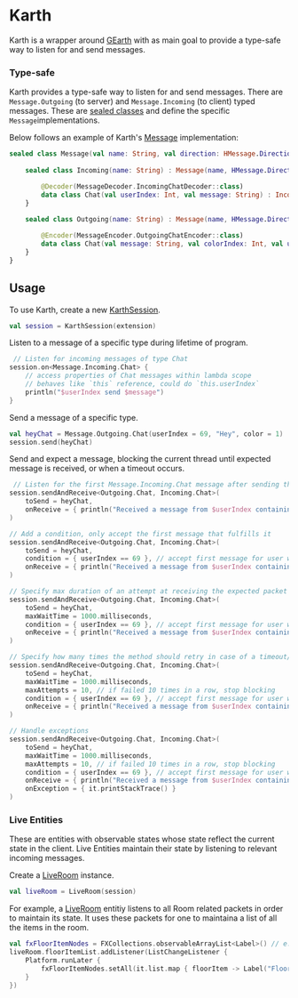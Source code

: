 # Karth
Karth is a wrapper around [GEarth](https://github.com/sirjonasxx/G-Earth) with as main goal to provide a type-safe way to listen for and send messages.

### Type-safe

Karth provides a type-safe way to listen for and send messages.
There are `Message.Outgoing` (to server) and `Message.Incoming` (to client) typed messages.
These are [sealed classes](https://kotlinlang.org/docs/sealed-classes.html) 
and define the specific `Message`implementations.

Below follows an example of Karth's [Message](src/main/kotlin/dorving/karth/message/Message.kt) implementation:
```kt
sealed class Message(val name: String, val direction: HMessage.Direction) {
    
    sealed class Incoming(name: String) : Message(name, HMessage.Direction.TOCLIENT) {

        @Decoder(MessageDecoder.IncomingChatDecoder::class)
        data class Chat(val userIndex: Int, val message: String) : Incoming("Chat")
    }
   
    sealed class Outgoing(name: String) : Message(name, HMessage.Direction.TOSERVER) {

        @Encoder(MessageEncoder.OutgoingChatEncoder::class)
        data class Chat(val message: String, val colorIndex: Int, val userIndex: Int) : Outgoing("Chat")
    }
}
```

## Usage

To use Karth, create a new [KarthSession](src/main/kotlin/dorving/karth/KarthSession.kt).

```kt
val session = KarthSession(extension)
```
Listen to a message of a specific type during lifetime of program.
```kt
 // Listen for incoming messages of type Chat
session.on<Message.Incoming.Chat> {
    // access properties of Chat messages within lambda scope
    // behaves like `this` reference, could do `this.userIndex`
    println("$userIndex send $message")
}
```

Send a message of a specific type.
```kt
val heyChat = Message.Outgoing.Chat(userIndex = 69, "Hey", color = 1)
session.send(heyChat)
```

Send and expect a message, blocking the current thread until expected message is received, or when a timeout occurs.
```kt
 // Listen for the first Message.Incoming.Chat message after sending the packet
session.sendAndReceive<Outgoing.Chat, Incoming.Chat>(
    toSend = heyChat,
    onReceive = { println("Received a message from $userIndex containing $contents") }
)

// Add a condition, only accept the first message that fulfills it
session.sendAndReceive<Outgoing.Chat, Incoming.Chat>(
    toSend = heyChat,
    condition = { userIndex == 69 }, // accept first message for user with index `69`
    onReceive = { println("Received a message from $userIndex containing $contents") }
)

// Specify max duration of an attempt at receiving the expected packet
session.sendAndReceive<Outgoing.Chat, Incoming.Chat>(
    toSend = heyChat,        
    maxWaitTime = 1000.milliseconds,
    condition = { userIndex == 69 }, // accept first message for user with index `69`
    onReceive = { println("Received a message from $userIndex containing $contents") },
)

// Specify how many times the method should retry in case of a timeout/read failure.
session.sendAndReceive<Outgoing.Chat, Incoming.Chat>(
    toSend = heyChat,
    maxWaitTime = 1000.milliseconds,
    maxAttempts = 10, // if failed 10 times in a row, stop blocking
    condition = { userIndex == 69 }, // accept first message for user with index `69`
    onReceive = { println("Received a message from $userIndex containing $contents") },
)

// Handle exceptions
session.sendAndReceive<Outgoing.Chat, Incoming.Chat>(
    toSend = heyChat,
    maxWaitTime = 1000.milliseconds,
    maxAttempts = 10, // if failed 10 times in a row, stop blocking
    condition = { userIndex == 69 }, // accept first message for user with index `69`
    onReceive = { println("Received a message from $userIndex containing $contents") },
    onException = { it.printStackTrace() }
)
```

### Live Entities

These are entities with observable states whose state reflect the current state in the client. 
Live Entities maintain their state by listening to relevant incoming messages.

Create a [LiveRoom](src/main/kotlin/dorving/karth/entity/LiveRoom.kt) instance.
```kt
val liveRoom = LiveRoom(session)
```

For example, a [LiveRoom](src/main/kotlin/dorving/karth/entity/LiveRoom.kt) entitiy listens to all Room related packets in order to maintain its state. It uses these packets for one to maintaina a list of all the items in the room. 
```kt
val fxFloorItemNodes = FXCollections.observableArrayList<Label>() // e.g. used as backing list for some ListView
liveRoom.floorItemList.addListener(ListChangeListener {
    Platform.runLater {
        fxFloorItemNodes.setAll(it.list.map { floorItem -> Label("FloorItem(id=${floorItem.id})") })
    }
})
```

